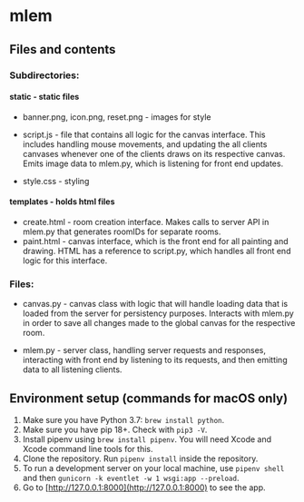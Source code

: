 # mlem

## Files and contents 
### Subdirectories:
#### static - static files
- banner.png, icon.png, reset.png - images for style

- script.js - file that contains all logic for the canvas interface.
              This includes handling mouse movements, and updating the 
              all clients canvases whenever one of the clients draws on 
              its respective canvas. Emits image data to mlem.py, which
              is listening for front end updates.

- style.css - styling

#### templates - holds html files
- create.html - room creation interface. Makes calls to server API in mlem.py
                that generates roomIDs for separate rooms.
- paint.html - canvas interface, which is the front end for all painting
                and drawing. HTML has a reference to script.py, which handles 
                all front end logic for this interface. 

### Files:
- canvas.py - canvas class with logic that will handle loading data that is 
              loaded from the server for persistency purposes. Interacts
              with mlem.py in order to save all changes made to the 
              global canvas for the respective room.

- mlem.py - server class, handling server requests and responses, 
                interacting with front end by listening to its requests, 
                and then emitting data to all listening clients.

## Environment setup (commands for macOS only)

1. Make sure you have Python 3.7: `brew install python`.
2. Make sure you have pip 18+. Check with `pip3 -V`.
3. Install pipenv using `brew install pipenv`. You will need Xcode and Xcode command line tools for this. 
4. Clone the repository. Run `pipenv install` inside the repository.
5. To run a development server on your local machine, use `pipenv shell` and then `gunicorn -k eventlet -w 1 wsgi:app --preload`.
6. Go to [http://127.0.0.1:8000](http://127.0.0.1:8000) to see the app.


